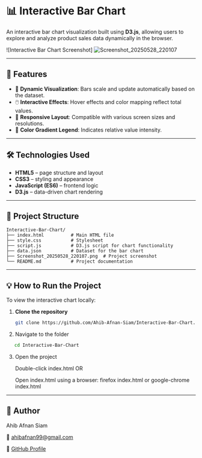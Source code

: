 # 📊 Interactive Bar Chart

An interactive bar chart visualization built using **D3.js**, allowing users to explore and analyze product sales data dynamically in the browser.

![Interactive Bar Chart Screenshot]
![Screenshot_20250528_220107](https://github.com/user-attachments/assets/bb570497-eaf6-4dc6-acda-f00252197897)


---

## 🚀 Features

- 🎯 **Dynamic Visualization**: Bars scale and update automatically based on the dataset.
- 🖱️ **Interactive Effects**: Hover effects and color mapping reflect total values.
- 📱 **Responsive Layout**: Compatible with various screen sizes and resolutions.
- 🎨 **Color Gradient Legend**: Indicates relative value intensity.

---

## 🛠️ Technologies Used

- **HTML5** – page structure and layout
- **CSS3** – styling and appearance
- **JavaScript (ES6)** – frontend logic
- **D3.js** – data-driven chart rendering

---

## 📁 Project Structure
```text
Interactive-Bar-Chart/
├── index.html          # Main HTML file
├── style.css           # Stylesheet
├── script.js           # D3.js script for chart functionality
├── data.json           # Dataset for the bar chart
├── Screenshot_20250528_220107.png  # Project screenshot
└── README.md           # Project documentation

```

---

## 💡 How to Run the Project

To view the interactive chart locally:

1. **Clone the repository**
   ```bash
   git clone https://github.com/Ahib-Afnan-Siam/Interactive-Bar-Chart.git
   
2. Navigate to the folder
```bash
   cd Interactive-Bar-Chart
```

3. Open the project

    Double-click index.html
    OR

    Open index.html using a browser:
    firefox index.html
     or
    google-chrome index.html

---

## 👤 Author

Ahib Afnan Siam

📧 ahibafnan99@gmail.com

🔗 [GitHub Profile](https://github.com/Ahib-Afnan-Siam)

